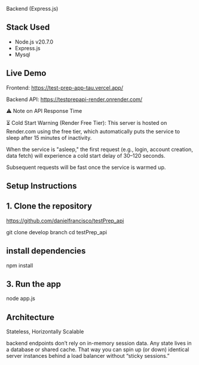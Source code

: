 Backend (Express.js)

## Stack Used

- Node.js v20.7.0
- Express.js
- Mysql

## Live Demo

Frontend: https://test-prep-app-tau.vercel.app/

Backend API: https://testprepapi-render.onrender.com/

⚠️ Note on API Response Time

⏳ Cold Start Warning (Render Free Tier):
This server is hosted on Render.com using the free tier, which automatically puts the service to sleep after 15 minutes of inactivity.

When the service is "asleep," the first request (e.g., login, account creation, data fetch) will experience a cold start delay of 30–120 seconds.

Subsequent requests will be fast once the service is warmed up.

## Setup Instructions

## 1. Clone the repository
https://github.com/danielfrancisco/testPrep_api

git clone develop branch
cd testPrep_api

## install dependencies

npm install

## 3. Run the app

node app.js

## Architecture

Stateless, Horizontally Scalable

backend endpoints don’t rely on in-memory session data. Any state  lives in a database or shared cache. That way you can spin up (or down) identical server instances behind a load balancer without “sticky sessions.”